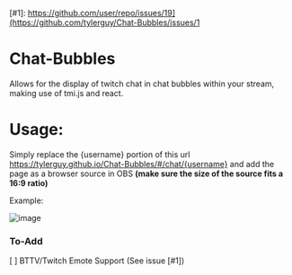 [#1]: https://github.com/user/repo/issues/19](https://github.com/tylerguy/Chat-Bubbles/issues/1
# Chat-Bubbles

Allows for the display of twitch chat in chat bubbles within your stream, making use of tmi.js and react. 

# Usage:
Simply replace the {username} portion of this url https://tylerguy.github.io/Chat-Bubbles/#/chat/{username} and add the page as a browser source in OBS **(make sure the size of the source fits a 16:9 ratio)**

Example:

![image](https://github.com/tylerguy/Chat-Bubbles/assets/18733966/fd3203e4-6151-4d69-a9f8-8c89037025d8)

### To-Add
[  ] BTTV/Twitch Emote Support (See issue [#1])
